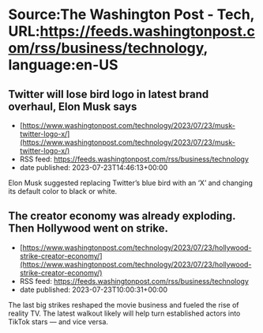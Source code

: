# Source:The Washington Post - Tech, URL:https://feeds.washingtonpost.com/rss/business/technology, language:en-US

## Twitter will lose bird logo in latest brand overhaul, Elon Musk says
 - [https://www.washingtonpost.com/technology/2023/07/23/musk-twitter-logo-x/](https://www.washingtonpost.com/technology/2023/07/23/musk-twitter-logo-x/)
 - RSS feed: https://feeds.washingtonpost.com/rss/business/technology
 - date published: 2023-07-23T14:46:13+00:00

Elon Musk suggested replacing Twitter’s blue bird with an ‘X’ and changing its default color to black or white.

## The creator economy was already exploding. Then Hollywood went on strike.
 - [https://www.washingtonpost.com/technology/2023/07/23/hollywood-strike-creator-economy/](https://www.washingtonpost.com/technology/2023/07/23/hollywood-strike-creator-economy/)
 - RSS feed: https://feeds.washingtonpost.com/rss/business/technology
 - date published: 2023-07-23T10:00:31+00:00

The last big strikes reshaped the movie business and fueled the rise of reality TV. The latest walkout likely will help turn established actors into TikTok stars — and vice versa.


